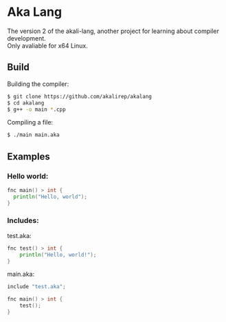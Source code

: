 # Aka Lang
The version 2 of the akali-lang, another project for learning about compiler development.<br/>
Only avaliable for x64 Linux.

## Build
Building the compiler:
```bash
$ git clone https://github.com/akalirep/akalang
$ cd akalang
$ g++ -o main *.cpp
```
Compiling a file:
```bash
$ ./main main.aka
```

## Examples
### Hello world: 
```go
fnc main() > int {
  println("Hello, world");
}
```

### Includes:
test.aka:
```go
fnc test() > int {
	println("Hello, world!");
}
```

main.aka:
```go
include "test.aka";

fnc main() > int {
	test();
}
```
